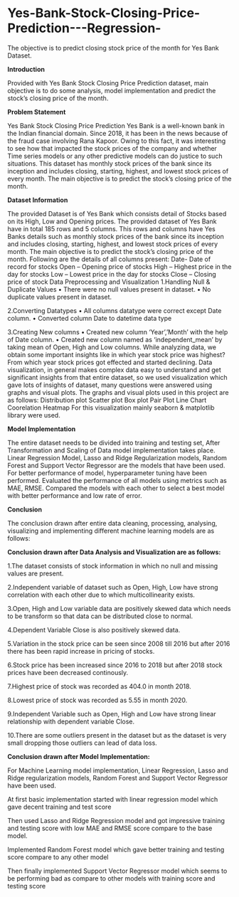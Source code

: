 # Yes-Bank-Stock-Closing-Price-Prediction---Regression-
The objective is to predict closing stock price of the month for Yes Bank Dataset.

**Introduction**

Provided with Yes Bank Stock Closing Price Prediction dataset, main objective is to do some analysis, model implementation and predict the stock’s closing price of the month.

**Problem Statement**

Yes Bank Stock Closing Price Prediction 
Yes Bank is a well-known bank in the Indian financial domain. Since 2018, it has been in the news because of the fraud case involving Rana Kapoor. Owing to this fact, it was interesting to see how that impacted the stock prices of the company and whether Time series models or any other predictive models can do justice to such situations. This dataset has monthly stock prices of the bank since its inception and includes closing, starting, highest, and lowest stock prices of every month. The main objective is to predict the stock’s closing price of the month. 

**Dataset Information**

The provided Dataset is of Yes Bank which consists detail of Stocks based on its High, Low and Opening prices. The provided dataset of Yes Bank have in total 185 rows and 5 columns. This rows and columns have Yes Banks details such as monthly stock prices of the bank since its inception and includes closing, starting, highest, and lowest stock prices of every month. The main objective is to predict the stock’s closing price of the month. Following are the details of all columns present:
Date- Date of record for stocks
Open – Opening price of stocks
High – Highest price in the day for stocks
Low – Lowest price in the day for stocks
Close – Closing price of stock
Data Preprocessing and Visualization
1.Handling Null & Duplicate Values
•	There were no null values present in dataset.
•	No duplicate values present in dataset.

2.Converting Datatypes
•	All columns datatype were correct except Date column.
•	Converted column Date to datetime data type

3.Creating New columns
•	Created new column ‘Year’,’Month’ with the help of Date column.
•	Created new column named as ‘independent_mean’ by taking mean of Open, High and Low columns.
While analyzing data, we obtain some important insights like in which year stock price was highest? From which year stock prices got effected and started declining. Data visualization, in general makes complex data easy to understand and get significant insights from that entire dataset, so we used visualization which gave lots of insights of dataset, many questions were answered using graphs and visual plots. The graphs and visual plots used in this project are as follows:
Distribution plot
Scatter plot
Box plot
Pair Plot
Line Chart
Coorelation Heatmap
For this visualization mainly seaborn & matplotlib library were used.

**Model Implementation**

The entire dataset needs to be divided into training and testing set, After Transformation and Scaling of Data model implementation takes place. Linear Regression Model, Lasso and Ridge Regularization models, Random Forest and Support Vector Regressor are the models that have been used. For better performance of model, hyperparameter tuning have been performed. Evaluated the performance of all models using metrics such as MAE, RMSE. Compared the models with each other to select a best model with better performance and low rate of error. 

**Conclusion**

The conclusion drawn after entire data cleaning, processing, analysing, visualizing and implementing different machine learning models are as follows:


**Conclusion drawn after Data Analysis and Visualization are as follows:**

1.The dataset consists of stock information in which no null and missing values are present.

2.Independent variable of dataset such as Open, High, Low have strong correlation with each other due to which multicollinearity exists.

3.Open, High and Low variable data are positively skewed data which needs to be transform so that data can be distributed close to normal.

4.Dependent Variable Close is also positively skewed data.

5.Variation in the stock price can be seen since 2008 till 2016 but after 2016 there has been rapid increase in pricing of stocks.

6.Stock price has been increased since 2016 to 2018 but after 2018 stock prices have been decreased continously.

7.Highest price of stock was recorded as 404.0 in month 2018.

8.Lowest price of stock was recorded as 5.55 in month 2020.

9.Independent Variable such as Open, High and Low have strong linear relationship with dependent variable Close.

10.There are some outliers present in the dataset but as the dataset is very small dropping those outliers can lead of data loss.

**Conclusion drawn after Model Implementation:**

For Machine Learning model implementation, Linear Regression, Lasso and Ridge regularization models, Random Forest and Support Vector Regressor have been used.

At first basic implementation started with linear regression model which gave decent training and test score

Then used Lasso and Ridge Regression model and got impressive training and testing score with low MAE and RMSE score compare to the base model.

Implemented Random Forest model which gave better training and testing score compare to any other model

Then finally implemented Support Vector Regressor model which seems to be performing bad as compare to other models with training score and testing score
